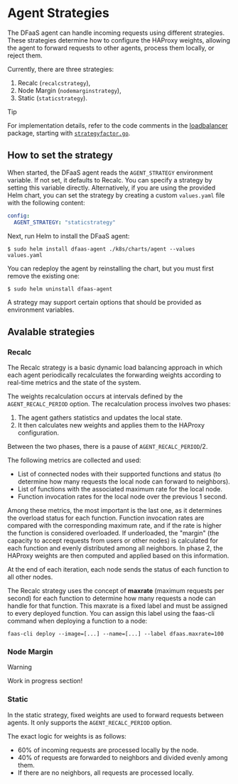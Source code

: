 # Agent Strategies

The DFaaS agent can handle incoming requests using different strategies. These
strategies determine how to configure the HAProxy weights, allowing the agent to
forward requests to other agents, process them locally, or reject them.

Currently, there are three strategies:

1. Recalc (`recalcstrategy`),
2. Node Margin (`nodemarginstrategy`),
3. Static (`staticstrategy`).

> [!TIP]
> For implementation details, refer to the code comments in the
> [loadbalancer](../dfaasagent/agent/loadbalancer) package, starting with
> [`strategyfactor.go`](../dfaasagent/agent/loadbalancer/strategyfactor.go).

## How to set the strategy

When started, the DFaaS agent reads the `AGENT_STRATEGY` environment variable.
If not set, it defaults to Recalc. You can specify a strategy by setting this
variable directly. Alternatively, if you are using the provided Helm chart, you
can set the strategy by creating a custom `values.yaml` file with the following
content:

```yaml
config:
  AGENT_STRATEGY: "staticstrategy"
```

Next, run Helm to install the DFaaS agent:

```console
$ sudo helm install dfaas-agent ./k8s/charts/agent --values values.yaml
```

You can redeploy the agent by reinstalling the chart, but you must first remove
the existing one:

```console
$ sudo helm uninstall dfaas-agent
```

A strategy may support certain options that should be provided as environment
variables.

## Avalable strategies

### Recalc

The Recalc strategy is a basic dynamic load balancing approach in which each
agent periodically recalculates the forwarding weights according to real-time
metrics and the state of the system.

The weights recalculation occurs at intervals defined by the  
`AGENT_RECALC_PERIOD` option. The recalculation process involves two phases:

1. The agent gathers statistics and updates the local state.  
2. It then calculates new weights and applies them to the HAProxy configuration.

Between the two phases, there is a pause of `AGENT_RECALC_PERIOD`/2.

The following metrics are collected and used:

* List of connected nodes with their supported functions and status (to
  determine how many requests the local node can forward to neighbors).  
* List of functions with the associated maximum rate for the local node.  
* Function invocation rates for the local node over the previous 1 second.

Among these metrics, the most important is the last one, as it determines the
overload status for each function. Function invocation rates are compared with
the corresponding maximum rate, and if the rate is higher the function is
considered overloaded. If underloaded, the "margin" (the capacity to accept
requests from users or other nodes) is calculated for each function and evenly
distributed among all neighbors. In phase 2, the HAProxy weights are then
computed and applied based on this information.

At the end of each iteration, each node sends the status of each function to all
other nodes.

The Recalc strategy uses the concept of **maxrate** (maximum requests per
second) for each function to determine how many requests a node can handle for
that function. This maxrate is a fixed label and must be assigned to every
deployed function. You can assign this label using the faas-cli command when
deploying a function to a node:

```console
faas-cli deploy --image=[...] --name=[...] --label dfaas.maxrate=100
```

### Node Margin

> [!WARNING]
> Work in progress section!

### Static

In the static strategy, fixed weights are used to forward requests between
agents. It only supports the `AGENT_RECALC_PERIOD` option.

The exact logic for weights is as follows:

* 60% of incoming requests are processed locally by the node.
* 40% of requests are forwarded to neighbors and divided evenly among them.
* If there are no neighbors, all requests are processed locally.
